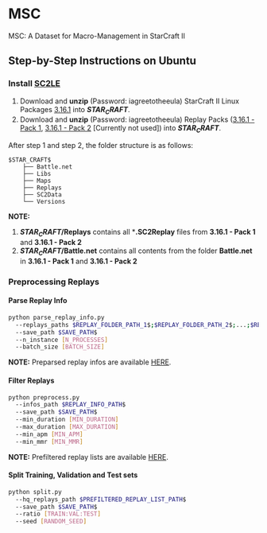 # MSC
MSC: A Dataset for Macro-Management in StarCraft II
## Step-by-Step Instructions on Ubuntu
### Install [SC2LE](https://github.com/Blizzard/s2client-proto)
1. Download and **unzip** (Password: iagreetotheeula) StarCraft II Linux Packages [3.16.1](http://blzdistsc2-a.akamaihd.net/Linux/SC2.3.16.1.zip) into **$STAR_CRAFT$**.
2. Download and **unzip** (Password: iagreetotheeula) Replay Packs ([3.16.1 - Pack 1](http://blzdistsc2-a.akamaihd.net/ReplayPacks/3.16.1-Pack_1-fix.zip), [3.16.1 - Pack 2](http://blzdistsc2-a.akamaihd.net/ReplayPacks/3.16.1-Pack_2.zip) [Currently not used]) into **$STAR_CRAFT$**.

After step 1 and step 2, the folder structure is as follows:
```
$STAR_CRAFT$
    ├── Battle.net
    ├── Libs
    ├── Maps
    ├── Replays
    ├── SC2Data
    └── Versions
```
**NOTE:**
1. **$STAR_CRAFT$/Replays** contains all ***.SC2Replay** files from **3.16.1 - Pack 1** and **3.16.1 - Pack 2**
2. **$STAR_CRAFT$/Battle.net** contains all contents from the folder **Battle.net** in **3.16.1 - Pack 1** and **3.16.1 - Pack 2**
### Preprocessing Replays
#### Parse Replay Info
```sh
python parse_replay_info.py
  --replays_paths $REPLAY_FOLDER_PATH_1$;$REPLAY_FOLDER_PATH_2$;...;$REPLAY_FOLDER_PATH_n$
  --save_path $SAVE_PATH$
  --n_instance [N_PROCESSES]
  --batch_size [BATCH_SIZE]
```
**NOTE:** Preparsed replay infos are available [HERE](https://drive.google.com/open?id=0Bybnpq8dvwudX1Z5MVp3THFnTlk).
#### Filter Replays
```sh
python preprocess.py
  --infos_path $REPLAY_INFO_PATH$
  --save_path $SAVE_PATH$
  --min_duration [MIN_DURATION]
  --max_duration [MAX_DURATION]
  --min_apm [MIN_APM]
  --min_mmr [MIN_MMR]
```
**NOTE:** Prefiltered replay lists are available [HERE](https://drive.google.com/open?id=0Bybnpq8dvwudLWVlU1QtMmNyeE0).
#### Split Training, Validation and Test sets
```sh
python split.py
  --hq_replays_path $PREFILTERED_REPLAY_LIST_PATH$
  --save_path $SAVE_PATH$
  --ratio [TRAIN:VAL:TEST]
  --seed [RANDOM_SEED]
```